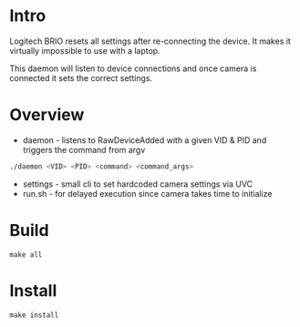 # Intro


Logitech BRIO resets all settings after re-connecting the device.  It makes it virtually impossible to use with a laptop.

This daemon will listen to device connections and once camera is connected it sets the correct settings.

# Overview


- daemon - listens to RawDeviceAdded with a given VID & PID and triggers the command from argv
```sh
./daemon <VID> <PID> <command> <command_args>
```

- settings - small cli to set hardcoded camera settings via UVC
- run.sh - for delayed execution since camera takes time to initialize

# Build


`make all`

# Install


`make install`
